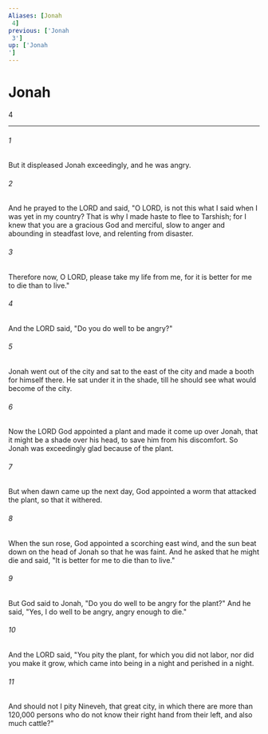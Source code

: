 ```yaml
---
Aliases: [Jonah 4]
previous: ['Jonah 3']
up: ['Jonah']
---
```

# Jonah 4

***
 

###### 1 
But it displeased Jonah exceedingly, and he was angry.  

###### 2 
And he prayed to the LORD and said, "O LORD, is not this what I said when I was yet in my country? That is why I made haste to flee to Tarshish; for I knew that you are a gracious God and merciful, slow to anger and abounding in steadfast love, and relenting from disaster.  

###### 3 
Therefore now, O LORD, please take my life from me, for it is better for me to die than to live."  

###### 4 
And the LORD said, "Do you do well to be angry?"  

###### 5 
Jonah went out of the city and sat to the east of the city and made a booth for himself there. He sat under it in the shade, till he should see what would become of the city.  

###### 6 
Now the LORD God appointed a plant and made it come up over Jonah, that it might be a shade over his head, to save him from his discomfort. So Jonah was exceedingly glad because of the plant.  

###### 7 
But when dawn came up the next day, God appointed a worm that attacked the plant, so that it withered.  

###### 8 
When the sun rose, God appointed a scorching east wind, and the sun beat down on the head of Jonah so that he was faint. And he asked that he might die and said, "It is better for me to die than to live."  

###### 9 
But God said to Jonah, "Do you do well to be angry for the plant?" And he said, "Yes, I do well to be angry, angry enough to die."  

###### 10 
And the LORD said, "You pity the plant, for which you did not labor, nor did you make it grow, which came into being in a night and perished in a night.  

###### 11 
And should not I pity Nineveh, that great city, in which there are more than 120,000 persons who do not know their right hand from their left, and also much cattle?"

